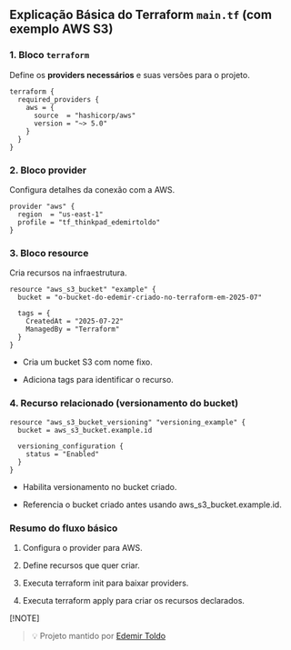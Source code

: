 ## Explicação Básica do Terraform `main.tf` (com exemplo AWS S3)

### 1. Bloco `terraform`

Define os **providers necessários** e suas versões para o projeto.

```hcl
terraform {
  required_providers {
    aws = {
      source  = "hashicorp/aws"
      version = "~> 5.0"
    }
  }
}
```

### 2. Bloco provider

Configura detalhes da conexão com a AWS.

```hcl
provider "aws" {
  region  = "us-east-1"
  profile = "tf_thinkpad_edemirtoldo"
}
```

### 3. Bloco resource

Cria recursos na infraestrutura.

```hcl
resource "aws_s3_bucket" "example" {
  bucket = "o-bucket-do-edemir-criado-no-terraform-em-2025-07"

  tags = {
    CreatedAt = "2025-07-22"
    ManagedBy = "Terraform"
  }
}
```

- Cria um bucket S3 com nome fixo.

- Adiciona tags para identificar o recurso.

### 4. Recurso relacionado (versionamento do bucket)

```hcl
resource "aws_s3_bucket_versioning" "versioning_example" {
  bucket = aws_s3_bucket.example.id

  versioning_configuration {
    status = "Enabled"
  }
}
```

- Habilita versionamento no bucket criado.

- Referencia o bucket criado antes usando aws_s3_bucket.example.id.

### Resumo do fluxo básico

1. Configura o provider para AWS.

2. Define recursos que quer criar.

3. Executa terraform init para baixar providers.

4. Executa terraform apply para criar os recursos declarados.

[!NOTE]

> 💡 Projeto mantido por [Edemir Toldo](https://www.linkedin.com/in/edemirtoldo/)
